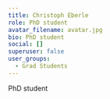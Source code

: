 ```yaml
---
title: Christoph Eberle
role: PhD student
avatar_filename: avatar.jpg
bio: PhD student
social: []
superuser: false
user_groups:
  - Grad Students
---
```

PhD student